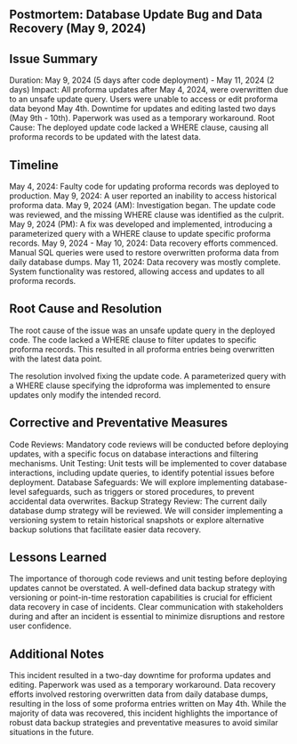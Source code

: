 ## Postmortem: Database Update Bug and Data Recovery (May 9, 2024)
## Issue Summary

Duration: May 9, 2024 (5 days after code deployment) - May 11, 2024 (2 days)
Impact: All proforma updates after May 4, 2024, were overwritten due to an unsafe update query. Users were unable to access or edit proforma data beyond May 4th. Downtime for updates and editing lasted two days (May 9th - 10th). Paperwork was used as a temporary workaround.
Root Cause: The deployed update code lacked a WHERE clause, causing all proforma records to be updated with the latest data.
## Timeline

May 4, 2024: Faulty code for updating proforma records was deployed to production.
May 9, 2024: A user reported an inability to access historical proforma data.
May 9, 2024 (AM): Investigation began. The update code was reviewed, and the missing WHERE clause was identified as the culprit.
May 9, 2024 (PM): A fix was developed and implemented, introducing a parameterized query with a WHERE clause to update specific proforma records.
May 9, 2024 - May 10, 2024: Data recovery efforts commenced. Manual SQL queries were used to restore overwritten proforma data from daily database dumps.
May 11, 2024: Data recovery was mostly complete. System functionality was restored, allowing access and updates to all proforma records.
## Root Cause and Resolution

The root cause of the issue was an unsafe update query in the deployed code. The code lacked a WHERE clause to filter updates to specific proforma records. This resulted in all proforma entries being overwritten with the latest data point.

The resolution involved fixing the update code. A parameterized query with a WHERE clause specifying the idproforma was implemented to ensure updates only modify the intended record.

## Corrective and Preventative Measures

Code Reviews: Mandatory code reviews will be conducted before deploying updates, with a specific focus on database interactions and filtering mechanisms.
Unit Testing: Unit tests will be implemented to cover database interactions, including update queries, to identify potential issues before deployment.
Database Safeguards: We will explore implementing database-level safeguards, such as triggers or stored procedures, to prevent accidental data overwrites.
Backup Strategy Review: The current daily database dump strategy will be reviewed. We will consider implementing a versioning system to retain historical snapshots or explore alternative backup solutions that facilitate easier data recovery.
## Lessons Learned

The importance of thorough code reviews and unit testing before deploying updates cannot be overstated.
A well-defined data backup strategy with versioning or point-in-time restoration capabilities is crucial for efficient data recovery in case of incidents.
Clear communication with stakeholders during and after an incident is essential to minimize disruptions and restore user confidence.
## Additional Notes

This incident resulted in a two-day downtime for proforma updates and editing. Paperwork was used as a temporary workaround. Data recovery efforts involved restoring overwritten data from daily database dumps, resulting in the loss of some proforma entries written on May 4th. While the majority of data was recovered, this incident highlights the importance of robust data backup strategies and preventative measures to avoid similar situations in the future.
